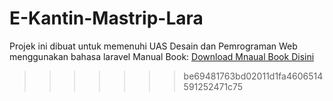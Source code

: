 
# E-Kantin-Mastrip-Lara
Projek ini dibuat untuk memenuhi UAS Desain dan Pemrograman Web menggunakan bahasa laravel
Manual Book:
<a href="">Download Mnaual Book Disini<a/>
>>>>>>> be69481763bd02011d1fa4606514591252471c75

